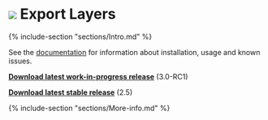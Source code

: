 # ![](docs/images/logo_small.png) Export Layers

{% include-section "sections/Intro.md" %}

See the [documentation](http://khalim19.github.io/gimp-plugin-export-layers/sections)
for information about installation, usage and known issues.

[**Download latest work-in-progress release**](https://github.com/khalim19/gimp-plugin-export-layers/releases/tag/3.0-RC1) (3.0-RC1)

[**Download latest stable release**](https://github.com/khalim19/gimp-plugin-export-layers/releases/download/2.5/export-layers-2.5.zip) (2.5)


{% include-section "sections/More-info.md" %}
